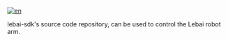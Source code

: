 [![en](https://img.shields.io/badge/lang-en-green.svg)](https://github.com/lebai-robotics/lebai-sdk/blob/master/README.en.md)

lebai-sdk's source code repository, can be used to control the Lebai robot arm.
